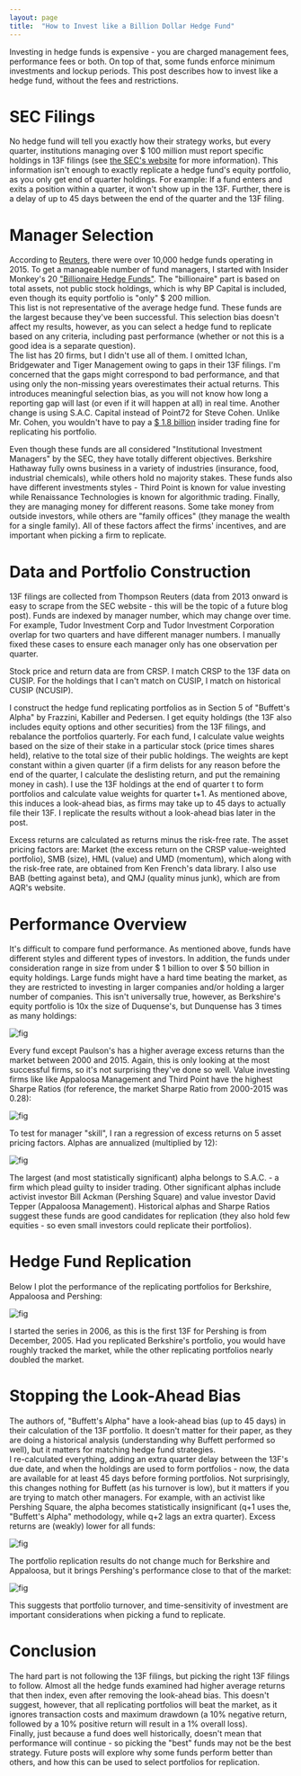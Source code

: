 ```yaml
---
layout: page
title:  "How to Invest like a Billion Dollar Hedge Fund"
---
```


Investing in hedge funds is expensive - you are charged management fees, performance fees or both.  On top of that, some funds enforce minimum investments and lockup periods.  This post describes how to invest like a hedge fund, without the fees and restrictions.

# SEC Filings

No hedge fund will tell you exactly how their strategy works, but every quarter, institutions managing over \$ 100 million must report specific holdings in 13F filings (see <a href="https://www.sec.gov/answers/form13f.htm">the SEC's website</a> for more information).  This information isn't enough to exactly replicate a hedge fund's equity portfolio, as you only get end of quarter holdings.  For example: If a fund enters and exits a position within a quarter, it won't show up in the 13F.  Further, there is a delay of up to 45 days between the end of the quarter and the 13F filing.  

# Manager Selection

According to <a href="http://www.reuters.com/article/us-hedgefunds-launches-idUSKBN0OZ1KF20150619">Reuters</a>, there were over 10,000 hedge funds operating in 2015.  To get a manageable number of fund managers, I started with Insider Monkey's 20 <a href="http://www.insidermonkey.com/hedge-fund/">"Billionaire Hedge Funds"</a>. The "billionaire" part is based on total assets, not public stock holdings, which is why BP Capital is included, even though its equity portfolio is "only" \$ 200 million. <br />
This list is not representative of the average hedge fund.  These funds are the largest because they've been successful.  This selection bias doesn't affect my results, however, as you can select a hedge fund to replicate based on any criteria, including past performance (whether or not this is a good idea is a separate question). <br />
The list has 20 firms, but I didn't use all of them.  I omitted Ichan, Bridgewater and Tiger Management owing to gaps in their 13F filings.  I'm concerned that the gaps might correspond to bad performance, and that using only the non-missing years overestimates their actual returns.  This introduces meaningful selection bias, as you will not know how long a reporting gap will last (or even if it will happen at all) in real time. Another change is using S.A.C. Capital instead of Point72 for Steve Cohen.  Unlike Mr. Cohen, you wouldn't have to pay a <a href="http://www.bloomberg.com/news/articles/2014-04-10/sac-judge-approves-record-insider-trading-accord-with-u-s">\$ 1.8 billion</a> insider trading fine for replicating his portfolio. <br />

Even though these funds are all considered "Institutional Investment Managers" by the SEC, they have totally different objectives.  Berkshire Hathaway fully owns business in a variety of industries (insurance, food, industrial chemicals), while others hold no majority stakes.  These funds also have different investments styles - Third Point is known for value investing while Renaissance Technologies is known for algorithmic trading.  Finally, they are managing money for different reasons.  Some take money from outside investors, while others are "family offices" (they manage the wealth for a single family).  All of these factors affect the firms' incentives, and are important when picking a firm to replicate. <br />

# Data and Portfolio Construction

13F filings are collected from Thompson Reuters (data from 2013 onward is easy to scrape from the SEC website - this will be the topic of a future blog post).  Funds are indexed by manager number, which may change over time.  For example, Tudor Investment Corp and Tudor Investment Corporation overlap for two quarters and have different manager numbers.  I manually fixed these cases to ensure each manager only has one observation per quarter. <br />

Stock price and return data are from CRSP.  I match CRSP to the 13F data on CUSIP.  For the holdings that I can't match on CUSIP, I match on historical CUSIP (NCUSIP).  <br />

I construct the hedge fund replicating portfolios as in Section 5 of "Buffett's Alpha" by Frazzini, Kabiller and Pedersen. I get equity holdings (the 13F also includes equity options and other securities) from the 13F filings, and rebalance the portfolios quarterly.  For each fund, I calculate value weights based on the size of their stake in a particular stock (price times shares held), relative to the total size of their public holdings.  The weights are kept constant within a given quarter (if a firm delists for any reason before the end of the quarter, I calculate the deslisting return, and put the remaining money in cash).  I use the 13F holdings at the end of quarter t to form portfolios and calculate value weights for quarter t+1. As mentioned above, this induces a look-ahead bias, as firms may take up to 45 days to actually file their 13F.  I replicate the results without a look-ahead bias later in the post. <br />

Excess returns are calculated as returns minus the risk-free rate.  The asset pricing factors are: Market (the excess return on the CRSP value-weighted portfolio), SMB (size), HML (value) and UMD (momentum), which along with the risk-free rate, are obtained from Ken French's data library.  I also use BAB (betting against beta), and QMJ (quality minus junk), which are from AQR's website. <br />

# Performance Overview

It's difficult to compare fund performance.  As mentioned above, funds have different styles and different types of investors.  In addition, the funds under consideration range in size from under \$ 1 billion to over \$ 50 billion in equity holdings.  Large funds might have a hard time beating the market, as they are restricted to investing in larger companies and/or holding a larger number of companies.  This isn't universally true, however, as Berkshire's equity portfolio is 10x the size of Duquense's, but Dunquense has 3 times as many holdings:  <br />

![fig](/Post_Images/8_8_2016/Basic_Facts.PNG) <br />

Every fund except Paulson's has a higher average excess returns than the market between 2000 and 2015.  Again, this is only looking at the most successful firms, so it's not surprising they've done so well.  Value investing firms like like Appaloosa Management and Third Point have the highest Sharpe Ratios (for reference, the market Sharpe Ratio from 2000-2015 was 0.28):<br />

![fig](/Post_Images/8_8_2016/Returns.PNG) <br />

To test for manager "skill", I ran a regression of excess returns on 5 asset pricing factors.  Alphas are annualized (multiplied by 12):  <br />

![fig](/Post_Images/8_8_2016/Regression_Results.PNG)

The largest (and most statistically significant) alpha belongs to S.A.C. - a firm which plead guilty to insider trading.  Other significant alphas include activist investor Bill Ackman (Pershing Square) and value investor David Tepper (Appaloosa Management).  Historical alphas and Sharpe Ratios suggest these funds are good candidates for replication (they also hold few equities - so even small investors could replicate their portfolios).

# Hedge Fund Replication

Below I plot the performance of the replicating portfolios for Berkshire, Appaloosa and Pershing: <br />

![fig](/Post_Images/8_8_2016/old_funds2.png)

I started the series in 2006, as this is the first 13F for Pershing is from December, 2005.  Had you replicated Berkshire's portfolio, you would have roughly tracked the market, while the other replicating portfolios nearly doubled the market.

# Stopping the Look-Ahead Bias

The authors of, "Buffett's Alpha" have a look-ahead bias (up to 45 days) in their calculation of the 13F portfolio.  It doesn't matter for their paper, as they are doing a historical analysis (understanding why Buffett performed so well), but it matters for matching hedge fund strategies. <br />
I re-calculated everything, adding an extra quarter delay between the 13F's due date, and when the holdings are used to form portfolios - now, the data are available for at least 45 days before forming portfolios.  Not surprisingly, this changes nothing for Buffett (as his turnover is low), but it matters if you are trying to match other managers.  For example, with an activist like Pershing Square, the alpha becomes statistically insignificant (q+1 uses the, "Buffett's Alpha" methodology, while q+2 lags an extra quarter).  Excess returns are (weakly) lower for all funds: <br />

![fig](/Post_Images/8_8_2016/Look_Ahead_Table.PNG) <br />

The portfolio replication results do not change much for Berkshire and Appaloosa, but it brings Pershing's performance close to that of the market: <br />

![fig](/Post_Images/8_8_2016/old_funds2nl.png)

This suggests that portfolio turnover, and time-sensitivity of investment are important considerations when picking a fund to replicate.

# Conclusion

The hard part is not following the 13F filings, but picking the right 13F filings to follow.  Almost all the hedge funds examined had higher average returns that then index, even after removing the look-ahead bias.  This doesn't suggest, however, that all replicating portfolios will beat the market, as it ignores transaction costs and maximum drawdown (a 10% negative return, followed by a 10% positive return will result in a 1% overall loss).  <br />
Finally, just because a fund does well historically, doesn't mean that performance will continue - so picking the "best" funds may not be the best strategy.  Future posts will explore why some funds perform better than others, and how this can be used to select portfolios for replication.  
